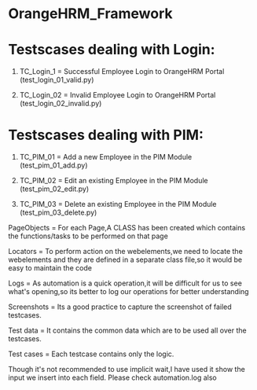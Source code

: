 # OrangeHRM_Framework

Testscases dealing with Login:
=============================

1. TC_Login_1 = Successful Employee Login to OrangeHRM Portal (test_login_01_valid.py)

2. TC_Login_02 = Invalid Employee Login to OrangeHRM Portal (test_login_02_invalid.py)

Testscases dealing with PIM:
===========================
1. TC_PIM_01 = Add a new Employee in the PIM Module (test_pim_01_add.py)

2. TC_PIM_02 = Edit an existing Employee in the PIM Module (test_pim_02_edit.py)

3. TC_PIM_03 = Delete an existing Employee in the PIM Module (test_pim_03_delete.py)

PageObjects = For each Page,A CLASS has been created which contains the functions/tasks to be performed on that page 

Locators = To perform action on the webelements,we need to locate the webelements and they are defined in a separate class file,so it would be easy to maintain the code

Logs = As automation is a quick operation,it will be difficult for us to see what's opening,so its better to log our operations for better understanding 

Screenshots = Its a good practice to capture the screenshot of failed testcases.

Test data = It contains the common data which are to be used all over the testcases.

Test cases = Each testcase contains only the logic.

Though it's not recommended to use implicit wait,I have used it show the input we insert into each field.
Please check automation.log also

